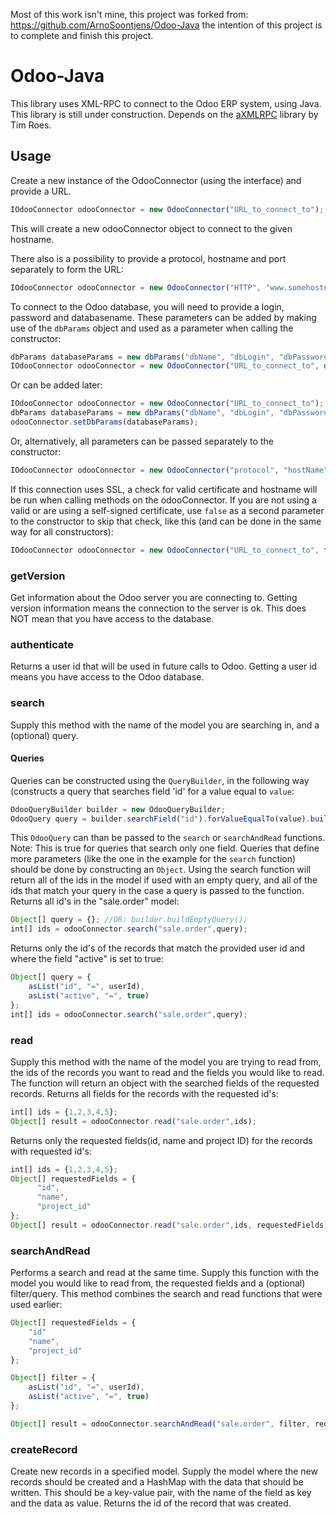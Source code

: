 Most of this work isn't mine, this project was forked from: https://github.com/ArnoSoontjens/Odoo-Java
the intention of this project is to complete and finish this project.

# Odoo-Java
This library uses XML-RPC to connect to the Odoo ERP system, using Java. This library is still under construction. 
Depends on the <a href="https://github.com/gturri/aXMLRPC">aXMLRPC</a> library by Tim Roes. 

## Usage
Create a new instance of the OdooConnector (using the interface) and provide a URL.
```javascript   
IOdooConnector odooConnector = new OdooConnector("URL_to_connect_to");
```
This will create a new odooConnector object to connect to the given hostname. 

There also is a possibility to provide a protocol, hostname and port separately to form the URL:
```javascript   
IOdooConnector odooConnector = new OdooConnector("HTTP", "www.somehostname.com", 8080);
```
To connect to the Odoo database, you will need to provide a login, password and databasename. These parameters can be added by making use of the ```dbParams``` object and used as a parameter when calling the constructor:
```javascript
dbParams databaseParams = new dbParams("dbName", "dbLogin", "dbPassword");
IOdooConnector odooConnector = new OdooConnector("URL_to_connect_to", databaseParams);
```
Or can be added later:
```javascript
IOdooConnector odooConnector = new OdooConnector("URL_to_connect_to");
dbParams databaseParams = new dbParams("dbName", "dbLogin", "dbPassword");
odooConnector.setDbParams(databaseParams);
```
Or, alternatively, all parameters can be passed separately to the constructor:
```javascript   
IOdooConnector odooConnector = new OdooConnector("protocol", "hostName", "connectionPort","dbName", "dbLogin", "dbPassword"); 
```
If this connection uses SSL, a check for valid certificate and hostname will be run when calling methods on the odooConnector. If you are not using a valid or are using a self-signed certificate, use ```false``` as a second parameter to the constructor to skip that check, like this (and can be done in the same way for all constructors):
```javascript   
IOdooConnector odooConnector = new OdooConnector("URL_to_connect_to", false);
```
### getVersion
Get information about the Odoo server you are connecting to. Getting version information means the connection to the server is ok.
This does NOT mean that you have access to the database.

### authenticate
Returns a user id that will be used in future calls to Odoo. Getting a user id means you have access to the Odoo database.

### search
Supply this method with the name of the model you are searching in, and a (optional) query. 
#### Queries
Queries can be constructed using the ```QueryBuilder```, in the following way (constructs a query that searches field 'id' for a value equal to ```value```:
```javascript
OdooQueryBuilder builder = new OdooQueryBuilder;
OdooQuery query = builder.searchField("id").forValueEqualTo(value).build();
```
This ```OdooQuery``` can than be passed to the ```search``` or ```searchAndRead``` functions. Note: This is true for queries that search only one field. Queries that define more parameters (like the one in the example for the ```search``` function) should be done by constructing an ```Object```.
Using the search function will return all of the ids in the model if used with an empty query, and all of the ids that match your query in the case a query is passed to the function.
Returns all id's in the "sale.order" model:
```javascript
Object[] query = {}; //OR: builder.buildEmptyQuery();
int[] ids = odooConnector.search("sale.order",query);
```
Returns only the id's of the records that match the provided user id and where the field "active" is set to true:
```javascript
Object[] query = {
    asList("id", "=", userId),
    asList("active", "=", true)
};
int[] ids = odooConnector.search("sale.order",query);
```
### read
Supply  this method with the name of the model you are trying to read from, the ids of the records you want to read and the 
fields you would like to read. The function will return an object with the searched fields of the requested records.
Returns all fields for the records with the requested id's:
```javascript
int[] ids = {1,2,3,4,5};
Object[] result = odooConnector.read("sale.order",ids);
```
Returns only the requested fields(id, name and project ID) for the records with requested id's:
```javascript
int[] ids = {1,2,3,4,5};
Object[] requestedFields = {
      "id",
      "name",
      "project_id"
};
Object[] result = odooConnector.read("sale.order",ids, requestedFields);
```
### searchAndRead
Performs a search and read at the same time. Supply this function with the model you would like to read from, the requested fields and a (optional) filter/query.
This method combines the search and read functions that were used earlier: 
```javascript
Object[] requestedFields = {
    "id"
    "name",
    "project_id"
};

Object[] filter = {
    asList("id", "=", userId),
    asList("active", "=", true)
};

Object[] result = odooConnector.searchAndRead("sale.order", filter, requestedFields);
```
### createRecord
Create new records in a specified model. Supply the model where the new records should be created and a HashMap with the data
that should be written. This should be a key-value pair, with the name of the field as key and the data as value. Returns the
id of the record that was created.
